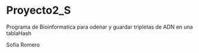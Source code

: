 # Proyecto2_S


Programa de Bioinformatica para odenar y guardar tripletas de ADN en una tablaHash

Sofia Romero

